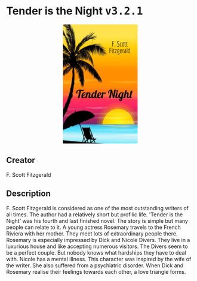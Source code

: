 
# Tender is the Night <kbd>v3.2.1</kbd>

<center>
  <img src="./cover-1024.jpg"/>
</center>

## Creator
F. Scott Fitzgerald

## Description
F. Scott Fitzgerald is considered as one of the most outstanding writers of all times. The author had a relatively short but profilic life. 'Tender is the Night' was his fourth and last finished novel. The story is simple but many people can relate to it. A young actress Rosemary travels to the French Riviera with her mother. They meet lots of extraordinary people there. Rosemary is especially impressed by Dick and Nicole Divers. They live in a luxurious house and like accepting numerous visitors. The Divers seem to be a perfect couple. But nobody knows what hardships they have to deal with. Nicole has a mental illness. This character was inspired by the wife of the writer. She also suffered from a psychiatric disorder. When Dick and Rosemary realise their feelings towards each other, a love triangle forms. 
